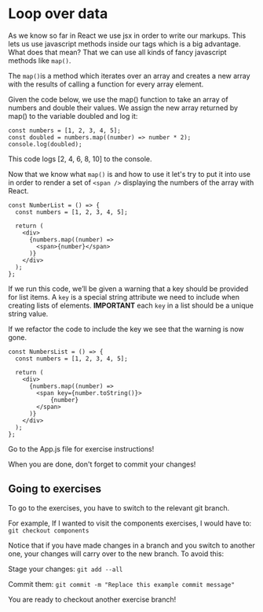 # Loop over data

As we know so far in React we use jsx in order to write our markups. This lets us use javascript methods inside our tags which is a big advantage.
What does that mean? That we can use all kinds of fancy javascript methods like `map()`.

The `map()`is a method which iterates over an array and creates a new array with the results of calling a function for every array element.

Given the code below, we use the map() function to take an array of numbers and double their values. We assign the new array returned by map() to the variable doubled and log it:

```
const numbers = [1, 2, 3, 4, 5];
const doubled = numbers.map((number) => number * 2);
console.log(doubled);

```
This code logs [2, 4, 6, 8, 10] to the console.

Now that we know what `map()` is and how to use it let's try to put it into use in order to render a set of `<span />` displaying the numbers of the array with React.

```
const NumberList = () => {
  const numbers = [1, 2, 3, 4, 5];

  return (
    <div>
      {numbers.map((number) => 
        <span>{number}</span>
      )}
    </div>
  );
};
```

If we run this code, we’ll be given a warning that a key should be provided for list items. 
A `key` is a special string attribute we need to include when creating lists of elements. **IMPORTANT** each `key` in a list should be a unique string value.

If we refactor the code to include the key we see that the warning is now gone.
```
const NumbersList = () => {
  const numbers = [1, 2, 3, 4, 5];

  return (
    <div>
      {numbers.map((number) => 
        <span key={number.toString()}>
            {number}
        </span>
      )}
    </div>
  );
};
```
Go to the App.js file for exercise instructions!

When you are done, don't forget to commit your changes!
## Going to exercises

To go to the exercises, you have to switch to the relevant git branch.

For example, If I wanted to visit the components exercises, I would have to: `git checkout components`

Notice that if you have made changes in a branch and you switch to another one, your changes will carry over to the new branch. To avoid this:

Stage your changes: `git add --all`

Commit them: `git commit -m "Replace this example commit message"`

You are ready to checkout another exercise branch!